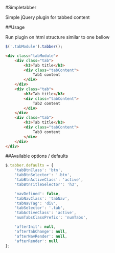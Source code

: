 #Simpletabber

Simple jQuery plugin for tabbed content

##Usage

Run plugin on html structure similar to one bellow

```javascript
$('.tabModule').tabber();
```
```html
<div class="tabModule">
	<div class="tab">
		<h3>Tab title</h3>
		<div class="tabContent">
			Tab1 content
		</div>
	</div>
	<div class="tab">
		<h3>Tab title</h3>
		<div class="tabContent">
			Tab2 content
		</div>
	</div>
	<div class="tab">
		<h3>Tab title</h3>
		<div class="tabContent">
			Tab3 content
		</div>
	</div>
</div>
```

##Available options / defaults

```javascript
$.tabber.defaults = {
	'tabBtnClass': 'btn',
	'tabBtnSelector': '.btn',
	'tabBtnActiveClass': 'active',
	'tabBtnTitleSelector': 'h3',

	'navDefined': false,
	'tabNavClass': 'tabNav',
	'tabNavTag': 'div',
	'tabSelector': '.tab',
	'tabActiveClass': 'active',
	'numTabsClassPrefix': 'numTabs',

	'afterInit': null,
	'afterTabChange': null,
	'afterNavRender': null,
	'afterRender': null
};
```